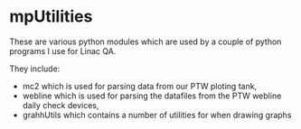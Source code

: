mpUtilities
===========

These are various python modules which  are used by a couple of python programs I use for Linac QA.

They include:
- mc2 which is used for parsing data from our PTW ploting tank,
- webline which is used for parsing the datafiles from the PTW webline daily check devices, 
- grahhUtils which contains a number of utilities for when drawing graphs